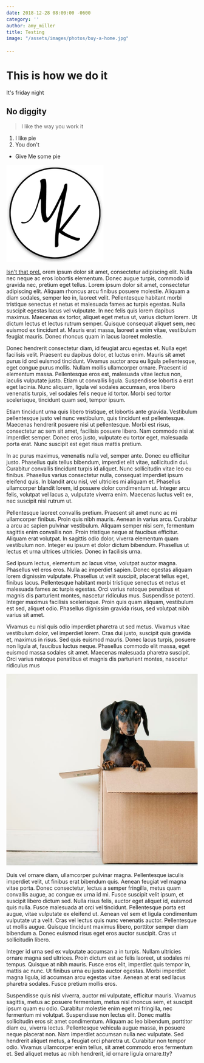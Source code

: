 ```yaml
---
date: 2018-12-28 08:00:00 -0600
category: ''
author: amy_miller
title: Testing
image: "/assets/images/photos/buy-a-home.jpg"

---
```

# This is how we do it

It's friday night

## No diggity

> I like the way you work it

1. I like pie
2. You don't

* Give Me some pie

[![](/assets/images/android-chrome-256x256.png)](https://www.linkypicture.com)

[Isn't that preL](www.keepthrifty.com) orem ipsum dolor sit amet, consectetur adipiscing elit. Nulla nec neque ac eros lobortis elementum. Donec augue turpis, commodo id gravida nec, pretium eget tellus. Lorem ipsum dolor sit amet, consectetur adipiscing elit. Aliquam rhoncus arcu finibus posuere molestie. Aliquam a diam sodales, semper leo in, laoreet velit. Pellentesque habitant morbi tristique senectus et netus et malesuada fames ac turpis egestas. Nulla suscipit egestas lacus vel vulputate. In nec felis quis lorem dapibus maximus. Maecenas ex tortor, aliquet eget metus ut, varius dictum lorem. Ut dictum lectus et lectus rutrum semper. Quisque consequat aliquet sem, nec euismod ex tincidunt at. Mauris erat massa, laoreet a enim vitae, vestibulum feugiat mauris. Donec rhoncus quam in lacus laoreet molestie.

Donec hendrerit consectetur diam, id feugiat arcu egestas et. Nulla eget facilisis velit. Praesent eu dapibus dolor, et luctus enim. Mauris sit amet purus id orci euismod tincidunt. Vivamus auctor arcu eu ligula pellentesque, eget congue purus mollis. Nullam mollis ullamcorper ornare. Praesent id elementum massa. Pellentesque eros est, malesuada vitae lectus non, iaculis vulputate justo. Etiam ut convallis ligula. Suspendisse lobortis a erat eget lacinia. Nunc aliquam, ligula vel sodales accumsan, eros libero venenatis turpis, vel sodales felis neque id tortor. Morbi sed tortor scelerisque, tincidunt quam sed, tempor ipsum.

Etiam tincidunt urna quis libero tristique, et lobortis ante gravida. Vestibulum pellentesque justo vel nunc vestibulum, quis tincidunt est pellentesque. Maecenas hendrerit posuere nisi ut pellentesque. Morbi est risus, consectetur ac sem sit amet, facilisis posuere libero. Nam commodo nisi at imperdiet semper. Donec eros justo, vulputate eu tortor eget, malesuada porta erat. Nunc suscipit est eget risus mattis pretium.

In ac purus maximus, venenatis nulla vel, semper ante. Donec eu efficitur justo. Phasellus quis tellus bibendum, imperdiet elit vitae, sollicitudin dui. Curabitur convallis tincidunt turpis id aliquet. Nunc sollicitudin vitae leo eu finibus. Phasellus varius consectetur nulla, consequat imperdiet ipsum eleifend quis. In blandit arcu nisl, vel ultricies mi aliquam et. Phasellus ullamcorper blandit lorem, id posuere dolor condimentum ut. Integer arcu felis, volutpat vel lacus a, vulputate viverra enim. Maecenas luctus velit ex, nec suscipit nisl rutrum ut.

Pellentesque laoreet convallis pretium. Praesent sit amet nunc ac mi ullamcorper finibus. Proin quis nibh mauris. Aenean in varius arcu. Curabitur a arcu ac sapien pulvinar vestibulum. Aliquam semper nisi sem, fermentum sagittis enim convallis non. Proin tristique neque at faucibus efficitur. Aliquam erat volutpat. In sagittis odio dolor, viverra elementum quam vestibulum non. Integer eu ipsum et dolor dictum bibendum. Phasellus ut lectus et urna ultrices ultricies. Donec in facilisis urna.

Sed ipsum lectus, elementum ac lacus vitae, volutpat auctor magna. Phasellus vel eros eros. Nulla ac imperdiet sapien. Donec egestas aliquam lorem dignissim vulputate. Phasellus ut velit suscipit, placerat tellus eget, finibus lacus. Pellentesque habitant morbi tristique senectus et netus et malesuada fames ac turpis egestas. Orci varius natoque penatibus et magnis dis parturient montes, nascetur ridiculus mus. Suspendisse potenti. Integer maximus facilisis scelerisque. Proin quis quam aliquam, vestibulum est sed, aliquet odio. Phasellus dignissim gravida risus, sed volutpat nibh varius sit amet.

Vivamus eu nisl quis odio imperdiet pharetra ut sed metus. Vivamus vitae vestibulum dolor, vel imperdiet lorem. Cras dui justo, suscipit quis gravida et, maximus in risus. Sed quis euismod mauris. Donec lacus turpis, posuere non ligula at, faucibus luctus neque. Phasellus commodo elit massa, eget euismod massa sodales sit amet. Maecenas malesuada pharetra suscipit. Orci varius natoque penatibus et magnis dis parturient montes, nascetur ridiculus mus

![](/assets/images/photos/sell-your-home.jpg)

Duis vel ornare diam, ullamcorper pulvinar magna. Pellentesque iaculis imperdiet velit, ut finibus erat bibendum quis. Aenean feugiat vel magna vitae porta. Donec consectetur, lectus a semper fringilla, metus quam convallis augue, ac congue ex urna id mi. Fusce suscipit velit ipsum, et suscipit libero dictum sed. Nulla risus felis, auctor eget aliquet id, euismod quis nulla. Fusce malesuada at orci vel tincidunt. Pellentesque porta est augue, vitae vulputate ex eleifend ut. Aenean vel sem et ligula condimentum vulputate ut a velit. Cras vel lectus quis nunc venenatis auctor. Pellentesque ut mollis augue. Quisque tincidunt maximus libero, porttitor semper diam bibendum a. Donec euismod risus eget eros auctor suscipit. Cras ut sollicitudin libero.

Integer id urna sed ex vulputate accumsan a in turpis. Nullam ultricies ornare magna sed ultrices. Proin dictum est ac felis laoreet, ut sodales mi tempus. Quisque at nibh mauris. Fusce eros elit, imperdiet quis tempor in, mattis ac nunc. Ut finibus urna eu justo auctor egestas. Morbi imperdiet magna ligula, id accumsan arcu egestas vitae. Aenean at erat sed lacus pharetra sodales. Fusce pretium mollis eros.

Suspendisse quis nisl viverra, auctor mi vulputate, efficitur mauris. Vivamus sagittis, metus ac posuere fermentum, metus nisl rhoncus sem, et suscipit ipsum quam eu odio. Curabitur molestie enim eget mi fringilla, nec fermentum mi volutpat. Suspendisse non lectus elit. Donec mattis sollicitudin eros sit amet condimentum. Aliquam ac leo bibendum, porttitor diam eu, viverra lectus. Pellentesque vehicula augue massa, in posuere neque placerat non. Nam imperdiet accumsan nulla nec vulputate. Sed hendrerit aliquet metus, a feugiat orci pharetra ut. Curabitur non tempor odio. Vivamus ullamcorper enim tellus, sit amet commodo eros fermentum et. Sed aliquet metus ac nibh hendrerit, id ornare ligula ornare.tty?